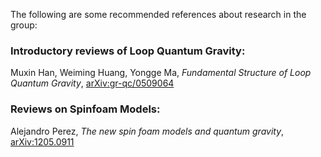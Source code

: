 The following are some recommended references about research in the group:

### Introductory reviews of Loop Quantum Gravity:

Muxin Han, Weiming Huang, Yongge Ma, _Fundamental Structure of Loop Quantum Gravity_, [arXiv:gr-qc/0509064](https://arxiv.org/abs/gr-qc/0509064)


### Reviews on Spinfoam Models:

Alejandro Perez, _The new spin foam models and quantum gravity_, [arXiv:1205.0911](https://arxiv.org/abs/1205.0911)



